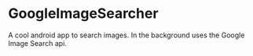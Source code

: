 GoogleImageSearcher
===================

A cool android app to search images. In the background uses the Google Image Search api.
